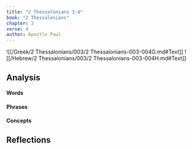 ```yaml
---
title: "2 Thessalonians 3:4"
book: "2 Thessalonians"
chapter: 3
verse: 4
author: Apostle Paul
---
```

![[/Greek/2 Thessalonians/003/2 Thessalonians-003-004G.md#Text]]
![[/Hebrew/2 Thessalonians/003/2 Thessalonians-003-004H.md#Text]]

## Analysis

#### Words

#### Phrases

#### Concepts

## Reflections
